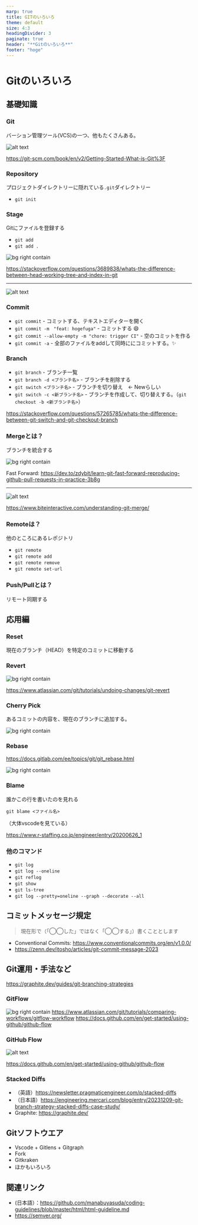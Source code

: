 ```yaml
---
marp: true
title: GITのいろいろ
theme: default
size: 4:3
headingDivider: 3
paginate: true
header: "**Gitのいろいろ**"
footer: "hoge"
---
```

<!-- 
_header: ""
_footer: ""
_paginate: false
-->

# Gitのいろいろ

## 基礎知識

### Git

バーション管理ツール(VCS)の一つ、他もたくさんある。

![alt text](image-1.png)

https://git-scm.com/book/en/v2/Getting-Started-What-is-Git%3F

### Repository

プロジェクトダイレクトリーに隠れている`.git`ダイレクトリー

- `git init` 


### Stage

Gitにファイルを登録する

- `git add`
- `git add .`

![bg right contain](image.png)

https://stackoverflow.com/questions/3689838/whats-the-difference-between-head-working-tree-and-index-in-git

---

![alt text](image-10.png)

### Commit

- `git commit` - コミットする、テキストエディターを開く
- `git commit -m　"feat: hogefuga"` - コミットする :smile:
- `git commit --allow-empty -m "chore: trigger CI"` - 空のコミットを作る
- `git commit -a` - 全部のファイルをaddして同時ににコミットする。:sparkles:



### Branch

- `git branch` - ブランチ一覧
- `git branch -d <ブランチ名>` - ブランチを削除する
- `git switch <ブランチ名>` - ブランチを切り替え　<- Newらしい
- `git switch -c <新ブランチ名>` - ブランチを作成して、切り替えする。（`git checkout -b <新ブランチ名>`）

https://stackoverflow.com/questions/57265785/whats-the-difference-between-git-switch-and-git-checkout-branch



### Mergeとは？

ブランチを統合する

![bg right contain](image-4.png)

Fast Forward: https://dev.to/zdybit/learn-git-fast-forward-reproducing-github-pull-requests-in-practice-3b8g


---

![alt text](image-3.png)

https://www.biteinteractive.com/understanding-git-merge/



### Remoteは？

他のところにあるレポジトリ

- `git remote`
- `git remote add`
- `git remote remove`
- `git remote set-url`




### Push/Pullとは？

リモート同期する


## 応用編



### Reset

現在のブランチ（HEAD）を特定のコミットに移動する



### Revert

![bg right contain](image-6.png)

https://www.atlassian.com/git/tutorials/undoing-changes/git-revert



### Cherry Pick

あるコミットの内容を、現在のブランチに追加する。

![bg right contain](image-7.png)

### Rebase

https://docs.gitlab.com/ee/topics/git/git_rebase.html

![bg right contain](image-2.png)

### Blame

誰かこの行を書いたのを見れる

`git blame <ファイル名>`

（大体vscodeを見ている）

https://www.r-staffing.co.jp/engineer/entry/20200626_1

### 他のコマンド

- `git log`
- `git log --oneline`
- `git reflog`
- `git show`
- `git ls-tree`
- `git log --pretty=oneline --graph --decorate --all`

## コミットメッセージ規定

> 現在形で（「◯◯した」ではなく「◯◯する」）書くこととします

- Conventional Commits: https://www.conventionalcommits.org/en/v1.0.0/
- https://zenn.dev/itosho/articles/git-commit-message-2023



## Git運用・手法など

https://graphite.dev/guides/git-branching-strategies

### GitFlow

![bg right contain](image-8.png)
https://www.atlassian.com/git/tutorials/comparing-workflows/gitflow-workflow
https://docs.github.com/en/get-started/using-github/github-flow



### GitHub Flow

![alt text](image-9.png)

https://docs.github.com/en/get-started/using-github/github-flow


### Stacked Diffs

- （英語）https://newsletter.pragmaticengineer.com/p/stacked-diffs
- （日本語）https://engineering.mercari.com/blog/entry/20231209-git-branch-strategy-stacked-diffs-case-study/
- Graphite: https://graphite.dev/



## Gitソフトウエア

- Vscode + Gitlens + Gitgraph
- Fork
- Gitkraken
- ほかもいろいろ



## 関連リンク

- (日本語）：https://github.com/manabuyasuda/coding-guidelines/blob/master/html/html-guideline.md
- https://semver.org/


